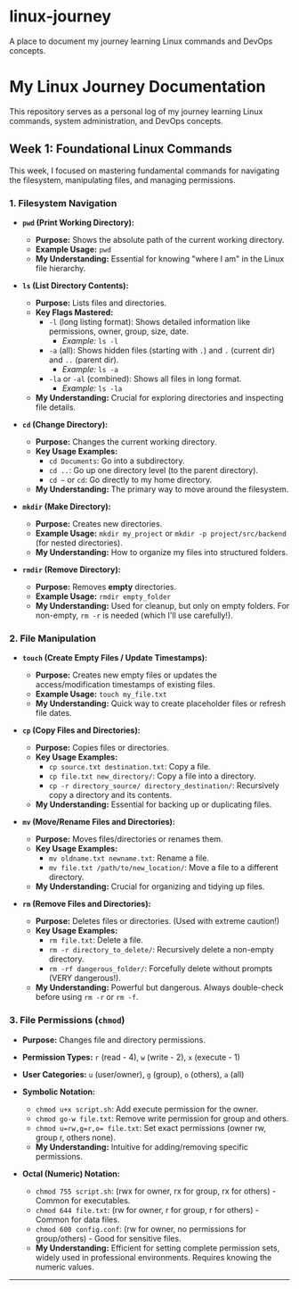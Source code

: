 # linux-journey
A place to document my journey learning Linux commands and DevOps concepts.
# My Linux Journey Documentation

This repository serves as a personal log of my journey learning Linux commands, system administration, and DevOps concepts.

## Week 1: Foundational Linux Commands

This week, I focused on mastering fundamental commands for navigating the filesystem, manipulating files, and managing permissions.

### 1. Filesystem Navigation

* **`pwd` (Print Working Directory):**
    * **Purpose:** Shows the absolute path of the current working directory.
    * **Example Usage:** `pwd`
    * **My Understanding:** Essential for knowing "where I am" in the Linux file hierarchy.

* **`ls` (List Directory Contents):**
    * **Purpose:** Lists files and directories.
    * **Key Flags Mastered:**
        * `-l` (long listing format): Shows detailed information like permissions, owner, group, size, date.
            * *Example:* `ls -l`
        * `-a` (all): Shows hidden files (starting with `.`) and `.` (current dir) and `..` (parent dir).
            * *Example:* `ls -a`
        * `-la` or `-al` (combined): Shows all files in long format.
            * *Example:* `ls -la`
    * **My Understanding:** Crucial for exploring directories and inspecting file details.

* **`cd` (Change Directory):**
    * **Purpose:** Changes the current working directory.
    * **Key Usage Examples:**
        * `cd Documents`: Go into a subdirectory.
        * `cd ..`: Go up one directory level (to the parent directory).
        * `cd ~` or `cd`: Go directly to my home directory.
    * **My Understanding:** The primary way to move around the filesystem.

* **`mkdir` (Make Directory):**
    * **Purpose:** Creates new directories.
    * **Example Usage:** `mkdir my_project` or `mkdir -p project/src/backend` (for nested directories).
    * **My Understanding:** How to organize my files into structured folders.

* **`rmdir` (Remove Directory):**
    * **Purpose:** Removes **empty** directories.
    * **Example Usage:** `rmdir empty_folder`
    * **My Understanding:** Used for cleanup, but only on empty folders. For non-empty, `rm -r` is needed (which I'll use carefully!).

### 2. File Manipulation

* **`touch` (Create Empty Files / Update Timestamps):**
    * **Purpose:** Creates new empty files or updates the access/modification timestamps of existing files.
    * **Example Usage:** `touch my_file.txt`
    * **My Understanding:** Quick way to create placeholder files or refresh file dates.

* **`cp` (Copy Files and Directories):**
    * **Purpose:** Copies files or directories.
    * **Key Usage Examples:**
        * `cp source.txt destination.txt`: Copy a file.
        * `cp file.txt new_directory/`: Copy a file into a directory.
        * `cp -r directory_source/ directory_destination/`: Recursively copy a directory and its contents.
    * **My Understanding:** Essential for backing up or duplicating files.

* **`mv` (Move/Rename Files and Directories):**
    * **Purpose:** Moves files/directories or renames them.
    * **Key Usage Examples:**
        * `mv oldname.txt newname.txt`: Rename a file.
        * `mv file.txt /path/to/new_location/`: Move a file to a different directory.
    * **My Understanding:** Crucial for organizing and tidying up files.

* **`rm` (Remove Files and Directories):**
    * **Purpose:** Deletes files or directories. (Used with extreme caution!)
    * **Key Usage Examples:**
        * `rm file.txt`: Delete a file.
        * `rm -r directory_to_delete/`: Recursively delete a non-empty directory.
        * `rm -rf dangerous_folder/`: Forcefully delete without prompts (VERY dangerous!).
    * **My Understanding:** Powerful but dangerous. Always double-check before using `rm -r` or `rm -f`.

### 3. File Permissions (`chmod`)

* **Purpose:** Changes file and directory permissions.
* **Permission Types:** `r` (read - 4), `w` (write - 2), `x` (execute - 1)
* **User Categories:** `u` (user/owner), `g` (group), `o` (others), `a` (all)

* **Symbolic Notation:**
    * `chmod u+x script.sh`: Add execute permission for the owner.
    * `chmod go-w file.txt`: Remove write permission for group and others.
    * `chmod u=rw,g=r,o= file.txt`: Set exact permissions (owner rw, group r, others none).
    * **My Understanding:** Intuitive for adding/removing specific permissions.

* **Octal (Numeric) Notation:**
    * `chmod 755 script.sh`: (rwx for owner, rx for group, rx for others) - Common for executables.
    * `chmod 644 file.txt`: (rw for owner, r for group, r for others) - Common for data files.
    * `chmod 600 config.conf`: (rw for owner, no permissions for group/others) - Good for sensitive files.
    * **My Understanding:** Efficient for setting complete permission sets, widely used in professional environments. Requires knowing the numeric values.

---
